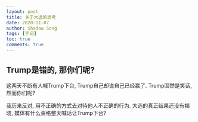 ```yaml
---
layout: post
title: 关于大选的思考
date: 2020-11-07
author: Shadow Song
tags: [手记]
toc: true
comments: true
---
```



## Trump是错的, 那你们呢? 

这两天不断有人喊Trump下台, Trump自己却说自己已经赢了. Trump固然是笑话, 然而你们呢? 

我历来反对, 用不正确的方式去对待他人不正确的行为.  大选的真正结果还没有揭晓, 媒体有什么资格整天喊话让Trump下台? 